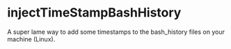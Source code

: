 # injectTimeStampBashHistory
A super lame way to add some timestamps to the bash_history files on your machine (Linux).
